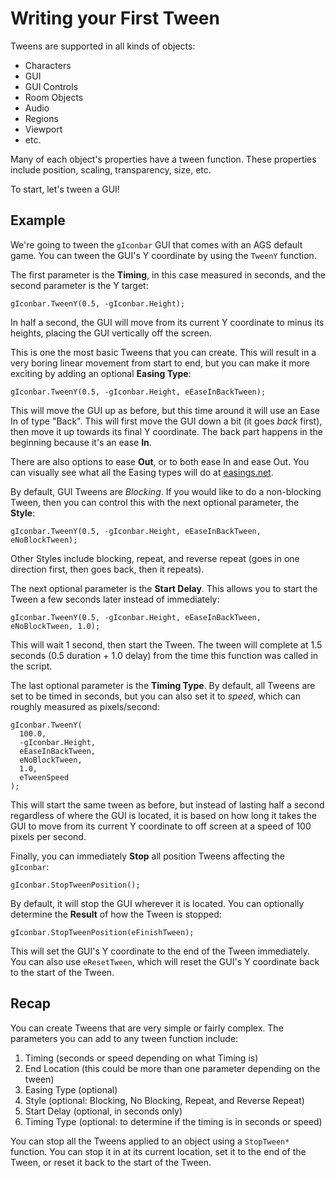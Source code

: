 

# Writing your First Tween

Tweens are supported in all kinds of objects:

* Characters
* GUI
* GUI Controls
* Room Objects
* Audio
* Regions
* Viewport
* etc.

Many of each object's properties have a tween function. These properties include position, scaling,
transparency, size, etc.

To start, let's tween a GUI!

## Example

We're going to tween the `gIconbar` GUI that comes with an AGS default game. You can tween the GUI's Y coordinate by using the `TweenY` function.

The first parameter is the **Timing**, in this case measured in seconds, and the second parameter is the Y target:

    gIconbar.TweenY(0.5, -gIconbar.Height);

In half a second, the GUI will move from its current Y coordinate to minus its heights, placing the GUI vertically off the screen.

This is one the most basic Tweens that you can create. This will result in a very boring linear movement from start to end,
but you can make it more exciting by adding an optional **Easing Type**:

    gIconbar.TweenY(0.5, -gIconbar.Height, eEaseInBackTween);

This will move the GUI up as before, but this time around it will use an Ease In of type "Back".
This will first move the GUI down a bit (it goes *back* first), then move it up towards its final Y coordinate.
The back part happens in the beginning because it's an ease **In**.

There are also options to ease **Out**, or to both ease In and ease Out. You can visually see what all the
Easing types will do at [easings.net](http://easings.net).

By default, GUI Tweens are *Blocking*. If you would like to do a non-blocking Tween,
then you can control this with the next optional parameter, the **Style**:

    gIconbar.TweenY(0.5, -gIconbar.Height, eEaseInBackTween, eNoBlockTween);

Other Styles include blocking, repeat, and reverse repeat (goes in one direction first, then goes back, then it repeats).

The next optional parameter is the **Start Delay**. This allows you to start the Tween a few seconds later
instead of immediately:

    gIconbar.TweenY(0.5, -gIconbar.Height, eEaseInBackTween, eNoBlockTween, 1.0);

This will wait 1 second, then start the Tween. The tween will complete at 1.5 seconds
(0.5 duration + 1.0 delay) from the time this function was called in the script.

The last optional parameter is the **Timing Type**. By default, all Tweens are
set to be timed in seconds, but you can also set it to *speed*, which can roughly measured as pixels/second:

    gIconbar.TweenY(
      100.0,
      -gIconbar.Height,
      eEaseInBackTween,
      eNoBlockTween,
      1.0,
      eTweenSpeed
    );

This will start the same tween as before, but instead of lasting half a second regardless of where the GUI is located,
it is based on how long it takes the GUI to move from its current Y coordinate to off screen at a speed of 100 pixels per second.

Finally, you can immediately **Stop** all position Tweens affecting the `gIconbar`:

    gIconbar.StopTweenPosition();

By default, it will stop the GUI wherever it is located. You can optionally determine the
**Result** of how the Tween is stopped:

    gIconbar.StopTweenPosition(eFinishTween);

This will set the GUI's Y coordinate to the end of the Tween immediately. You can also use `eResetTween`, which
will reset the GUI's Y coordinate back to the start of the Tween.

## Recap

You can create Tweens that are very simple or fairly complex. The parameters you can add to any tween function include:

1. Timing (seconds or speed depending on what Timing is)
2. End Location (this could be more than one parameter depending on the tween)
3. Easing Type (optional)
4. Style (optional: Blocking, No Blocking, Repeat, and Reverse Repeat)
5. Start Delay (optional, in seconds only)
6. Timing Type (optional: to determine if the timing is in seconds or speed)

You can stop all the Tweens applied to an object using a `StopTween*` function. You can stop it
in at its current location, set it to the end of the Tween, or reset it back to the start of the Tween.
